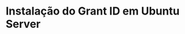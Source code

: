 ﻿# Instalação do Grant ID em Ubuntu Server

<!-- link to version in English -->
<div data-alt-locales="en-us"></div>
